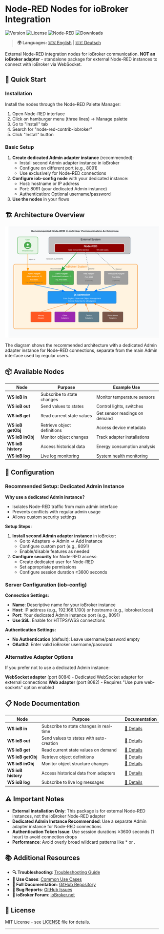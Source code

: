 # Node-RED Nodes for ioBroker Integration

![Version](https://img.shields.io/npm/v/node-red-contrib-iobroker)
![License](https://img.shields.io/badge/license-MIT-blue.svg)
![Node-RED](https://img.shields.io/badge/Node--RED-compatible-red.svg)
![Downloads](https://img.shields.io/npm/dt/node-red-contrib-iobroker)

> **🌍 Languages:** [🇺🇸 English](#) | [🇩🇪 Deutsch](https://github.com/Marc-Berg/node-red-contrib-iobroker/blob/main/README.de.md)

External Node-RED integration nodes for ioBroker communication. **NOT an ioBroker adapter** - standalone package for external Node-RED instances to connect with ioBroker via WebSocket.

## 🚀 Quick Start

### Installation
Install the nodes through the Node-RED Palette Manager:
1. Open Node-RED interface
2. Click on hamburger menu (three lines) → Manage palette
3. Go to "Install" tab
4. Search for "node-red-contrib-iobroker"
5. Click "Install" button

### Basic Setup
1. **Create dedicated Admin adapter instance** (recommended):
   - Install second Admin adapter instance in ioBroker
   - Configure on different port (e.g., 8091) 
   - Use exclusively for Node-RED connections
2. **Configure iob-config node** with your dedicated instance:
   - Host: hostname or IP address
   - Port: 8091 (your dedicated Admin instance)
   - Authentication: Optional username/password
3. **Use the nodes** in your flows

## 🏗️ Architecture Overview

![Node-RED to ioBroker Architecture](images/iobroker_architecture_diagram.svg)

The diagram shows the recommended architecture with a dedicated Admin adapter instance for Node-RED connections, separate from the main Admin interface used by regular users.

## 📦 Available Nodes

| Node | Purpose | Example Use |
|------|---------|-------------|
| **WS ioB in** | Subscribe to state changes | Monitor temperature sensors |
| **WS ioB out** | Send values to states | Control lights, switches |
| **WS ioB get** | Read current state values | Get sensor readings on demand |
| **WS ioB getObj** | Retrieve object definitions | Access device metadata |
| **WS ioB inObj** | Monitor object changes | Track adapter installations |
| **WS ioB history** | Access historical data | Energy consumption analysis |
| **WS ioB log** | Live log monitoring | System health monitoring |

## 🔧 Configuration

### Recommended Setup: Dedicated Admin Instance

**Why use a dedicated Admin instance?**
- Isolates Node-RED traffic from main admin interface
- Prevents conflicts with regular admin usage
- Allows custom security settings

**Setup Steps:**
1. **Install second Admin adapter instance** in ioBroker:
   - Go to Adapters → Admin → Add Instance
   - Configure custom port (e.g., 8091)
   - Enable/disable features as needed
2. **Configure security** for Node-RED access:
   - Create dedicated user for Node-RED
   - Set appropriate permissions
   - Configure session duration ≥3600 seconds

### Server Configuration (iob-config)

**Connection Settings:**
- **Name**: Descriptive name for your ioBroker instance
- **Host**: IP address (e.g., 192.168.1.100) or hostname (e.g., iobroker.local)
- **Port**: Your dedicated Admin instance port (e.g., 8091)
- **Use SSL**: Enable for HTTPS/WSS connections

**Authentication Settings:**
- **No Authentication** (default): Leave username/password empty
- **OAuth2**: Enter valid ioBroker username/password

### Alternative Adapter Options

If you prefer not to use a dedicated Admin instance:

**WebSocket adapter** (port 8084) - Dedicated WebSocket adapter for external connections
**Web adapter** (port 8082) - Requires "Use pure web-sockets" option enabled

## 📋 Node Documentation

| Node | Purpose | Documentation |
|------|---------|---------------|
| **WS ioB in** | Subscribe to state changes in real-time | [📖 Details](docs/nodes/iob-in.md) |
| **WS ioB out** | Send values to states with auto-creation | [📖 Details](docs/nodes/iob-out.md) |
| **WS ioB get** | Read current state values on demand | [📖 Details](docs/nodes/iob-get.md) |
| **WS ioB getObj** | Retrieve object definitions | [📖 Details](docs/nodes/iob-getobject.md) |
| **WS ioB inObj** | Monitor object structure changes | [📖 Details](docs/nodes/iob-inobj.md) |
| **WS ioB history** | Access historical data from adapters | [📖 Details](docs/nodes/iob-history.md) |
| **WS ioB log** | Subscribe to live log messages | [📖 Details](docs/nodes/iob-log.md) |

## ⚠️ Important Notes

- **External Installation Only**: This package is for external Node-RED instances, not the ioBroker Node-RED adapter
- **Dedicated Admin Instance Recommended**: Use a separate Admin adapter instance for Node-RED connections
- **Authentication Token Issue**: Use session durations ≥3600 seconds (1 hour) to avoid connection drops
- **Performance**: Avoid overly broad wildcard patterns like * or *.*

## 📚 Additional Resources

- **🔍 Troubleshooting**: [Troubleshooting Guide](docs/troubleshooting.md)
- **🎯 Use Cases**: [Common Use Cases](docs/use-cases.md)
- **📖 Full Documentation**: [GitHub Repository](https://github.com/Marc-Berg/node-red-contrib-iobroker)
- **🐛 Bug Reports**: [GitHub Issues](https://github.com/Marc-Berg/node-red-contrib-iobroker/issues)
- **📘 ioBroker Forum**: [ioBroker.net](https://forum.iobroker.net)

## 📄 License

MIT License - see [LICENSE](https://github.com/Marc-Berg/node-red-contrib-iobroker/blob/main/LICENSE) file for details.

---
